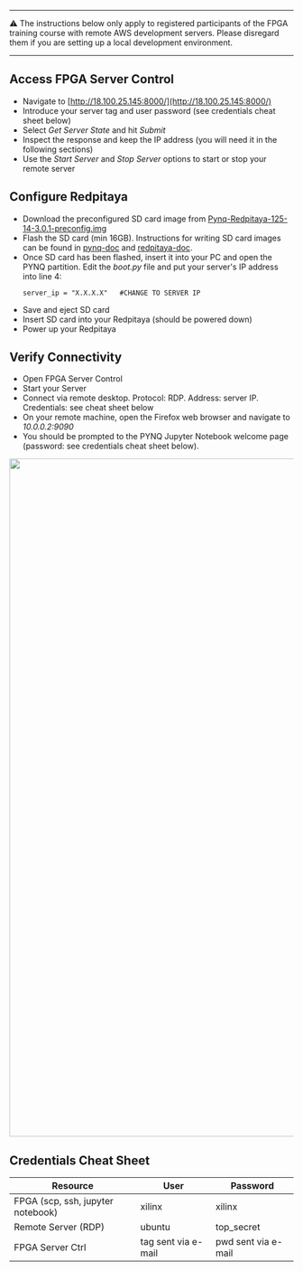
***

:warning: The instructions below only apply to registered participants of the FPGA training course with remote AWS development servers. Please disregard them if you are setting up a local development environment.

***

## Access FPGA Server Control 
* Navigate to [http://18.100.25.145:8000/](http://18.100.25.145:8000/)
* Introduce your server tag and user password (see credentials cheat sheet below)
* Select *Get Server State* and hit *Submit*
* Inspect the response and keep the IP address (you will need it in the following sections)
* Use the *Start Server* and *Stop Server* options to start or stop your remote server

## Configure Redpitaya
* Download the preconfigured SD card image from [Pynq-Redpitaya-125-14-3.0.1-preconfig.img](https://drive.google.com/file/d/12Qe6CwB-lKOjUyjOQ-NQwc00YPkJRAwn/view?usp=sharing)
* Flash the SD card (min 16GB). Instructions for writing SD card images can be found in [pynq-doc](https://pynq.readthedocs.io/en/v3.0.0/appendix/sdcard.html) and [redpitaya-doc](https://redpitaya.readthedocs.io/en/latest/quickStart/SDcard/SDcard.html#download-and-install-the-sd-card-image).
* Once SD card has been flashed, insert it into your PC and open the PYNQ partition. Edit the *boot.py* file and put your server's IP address into line 4:
   ```
   server_ip = "X.X.X.X"   #CHANGE TO SERVER IP
   ```
* Save and eject SD card
* Insert SD card into your Redpitaya (should be powered down)
* Power up your Redpitaya

## Verify Connectivity
* Open FPGA Server Control
* Start your Server
* Connect via remote desktop. Protocol: RDP. Address: server IP. Credentials: see cheat sheet below
* On your remote machine, open the Firefox web browser and navigate to *10.0.0.2:9090*
* You should be prompted to the PYNQ Jupyter Notebook welcome page (password: see credentials cheat sheet below).
<img src="https://github.com/dspsandbox/FPGA-Notes-for-Scientists/blob/main/doc/Setting-up-your-system/welcome.png" width="1200"/>

## Credentials Cheat Sheet

|Resource | User | Password |
|-|-|-|
| FPGA (scp, ssh, jupyter notebook)| xilinx | xilinx|
| Remote Server (RDP) | ubuntu | top_secret|
| FPGA Server Ctrl | tag sent via e-mail | pwd sent via e-mail|





 